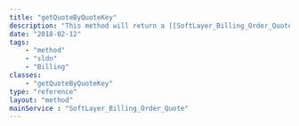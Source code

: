 ```yaml
---
title: "getQuoteByQuoteKey"
description: "This method will return a [[SoftLayer_Billing_Order_Quote]] that is identified by the quote key specified. If you do not have access to the quote or it does not exist, an exception will be thrown indicating so. "
date: "2018-02-12"
tags:
    - "method"
    - "sldn"
    - "Billing"
classes:
    - "getQuoteByQuoteKey"
type: "reference"
layout: "method"
mainService : "SoftLayer_Billing_Order_Quote"
---
```

